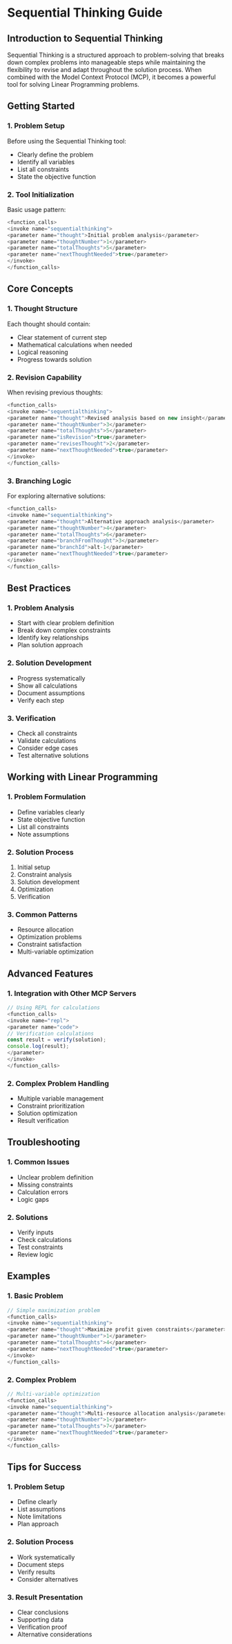 # Sequential Thinking Guide

## Introduction to Sequential Thinking

Sequential Thinking is a structured approach to problem-solving that breaks down complex problems into manageable steps while maintaining the flexibility to revise and adapt throughout the solution process. When combined with the Model Context Protocol (MCP), it becomes a powerful tool for solving Linear Programming problems.

## Getting Started

### 1. Problem Setup
Before using the Sequential Thinking tool:
- Clearly define the problem
- Identify all variables
- List all constraints
- State the objective function

### 2. Tool Initialization
Basic usage pattern:
```javascript
<function_calls>
<invoke name="sequentialthinking">
<parameter name="thought">Initial problem analysis</parameter>
<parameter name="thoughtNumber">1</parameter>
<parameter name="totalThoughts">5</parameter>
<parameter name="nextThoughtNeeded">true</parameter>
</invoke>
</function_calls>
```

## Core Concepts

### 1. Thought Structure
Each thought should contain:
- Clear statement of current step
- Mathematical calculations when needed
- Logical reasoning
- Progress towards solution

### 2. Revision Capability
When revising previous thoughts:
```javascript
<function_calls>
<invoke name="sequentialthinking">
<parameter name="thought">Revised analysis based on new insight</parameter>
<parameter name="thoughtNumber">3</parameter>
<parameter name="totalThoughts">5</parameter>
<parameter name="isRevision">true</parameter>
<parameter name="revisesThought">2</parameter>
<parameter name="nextThoughtNeeded">true</parameter>
</invoke>
</function_calls>
```

### 3. Branching Logic
For exploring alternative solutions:
```javascript
<function_calls>
<invoke name="sequentialthinking">
<parameter name="thought">Alternative approach analysis</parameter>
<parameter name="thoughtNumber">4</parameter>
<parameter name="totalThoughts">6</parameter>
<parameter name="branchFromThought">3</parameter>
<parameter name="branchId">alt-1</parameter>
<parameter name="nextThoughtNeeded">true</parameter>
</invoke>
</function_calls>
```

## Best Practices

### 1. Problem Analysis
- Start with clear problem definition
- Break down complex constraints
- Identify key relationships
- Plan solution approach

### 2. Solution Development
- Progress systematically
- Show all calculations
- Document assumptions
- Verify each step

### 3. Verification
- Check all constraints
- Validate calculations
- Consider edge cases
- Test alternative solutions

## Working with Linear Programming

### 1. Problem Formulation
- Define variables clearly
- State objective function
- List all constraints
- Note assumptions

### 2. Solution Process
1. Initial setup
2. Constraint analysis
3. Solution development
4. Optimization
5. Verification

### 3. Common Patterns
- Resource allocation
- Optimization problems
- Constraint satisfaction
- Multi-variable optimization

## Advanced Features

### 1. Integration with Other MCP Servers
```javascript
// Using REPL for calculations
<function_calls>
<invoke name="repl">
<parameter name="code">
// Verification calculations
const result = verify(solution);
console.log(result);
</parameter>
</invoke>
</function_calls>
```

### 2. Complex Problem Handling
- Multiple variable management
- Constraint prioritization
- Solution optimization
- Result verification

## Troubleshooting

### 1. Common Issues
- Unclear problem definition
- Missing constraints
- Calculation errors
- Logic gaps

### 2. Solutions
- Verify inputs
- Check calculations
- Test constraints
- Review logic

## Examples

### 1. Basic Problem
```javascript
// Simple maximization problem
<function_calls>
<invoke name="sequentialthinking">
<parameter name="thought">Maximize profit given constraints</parameter>
<parameter name="thoughtNumber">1</parameter>
<parameter name="totalThoughts">4</parameter>
<parameter name="nextThoughtNeeded">true</parameter>
</invoke>
</function_calls>
```

### 2. Complex Problem
```javascript
// Multi-variable optimization
<function_calls>
<invoke name="sequentialthinking">
<parameter name="thought">Multi-resource allocation analysis</parameter>
<parameter name="thoughtNumber">1</parameter>
<parameter name="totalThoughts">7</parameter>
<parameter name="nextThoughtNeeded">true</parameter>
</invoke>
</function_calls>
```

## Tips for Success

### 1. Problem Setup
- Define clearly
- List assumptions
- Note limitations
- Plan approach

### 2. Solution Process
- Work systematically
- Document steps
- Verify results
- Consider alternatives

### 3. Result Presentation
- Clear conclusions
- Supporting data
- Verification proof
- Alternative considerations
